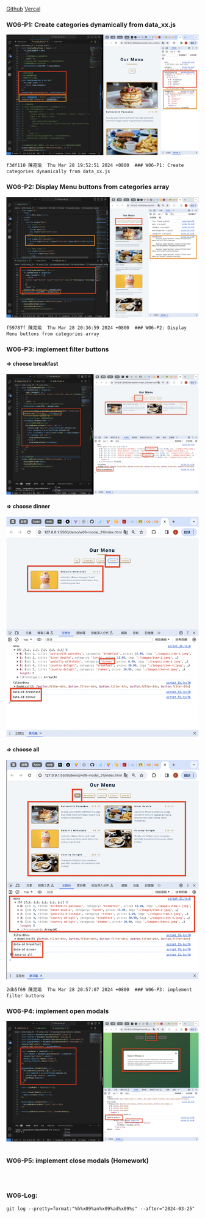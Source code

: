 [Github](https://github.com/liangyu9103/1122-js-demo_31.git)
[Vercal](https://vercel.com/liangyu9103s-projects/1122-js-demo-31)

### W06-P1: Create categories dynamically from data_xx.js

![](w06-p1.png)

```
f3df110 陳亮瑜  Thu Mar 28 19:52:51 2024 +0800  ### W06-P1: Create categories dynamically from data_xx.js
```

### W06-P2: Display Menu buttons from categories array

![](w06-p2.png)

```
f59787f 陳亮瑜  Thu Mar 28 20:36:59 2024 +0800  ### W06-P2: Display Menu buttons from categories array
```

### W06-P3: implement filter buttons

#### => choose breakfast

![](w06-p3-1.png)

#### => choose dinner

![](w06-p3-2.png)

#### => choose all

![](w06-p3-3.png)

```
2db5f69 陳亮瑜  Thu Mar 28 20:57:07 2024 +0800  ### W06-P3: implement filter buttons
```

### W06-P4: implement open modals

![](w06-p4.png)

```

```

### W06-P5: implement close modals (Homework)

![]()

```

```

### W06-Log:

```
git log --pretty=format:"%h%x09%an%x09%ad%x09%s" --after="2024-03-25"
```
